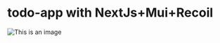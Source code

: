 # todo-app with NextJs+Mui+Recoil

![This is an image](https://github.com/Mekan89/todo-app/public/todo-app.png)
